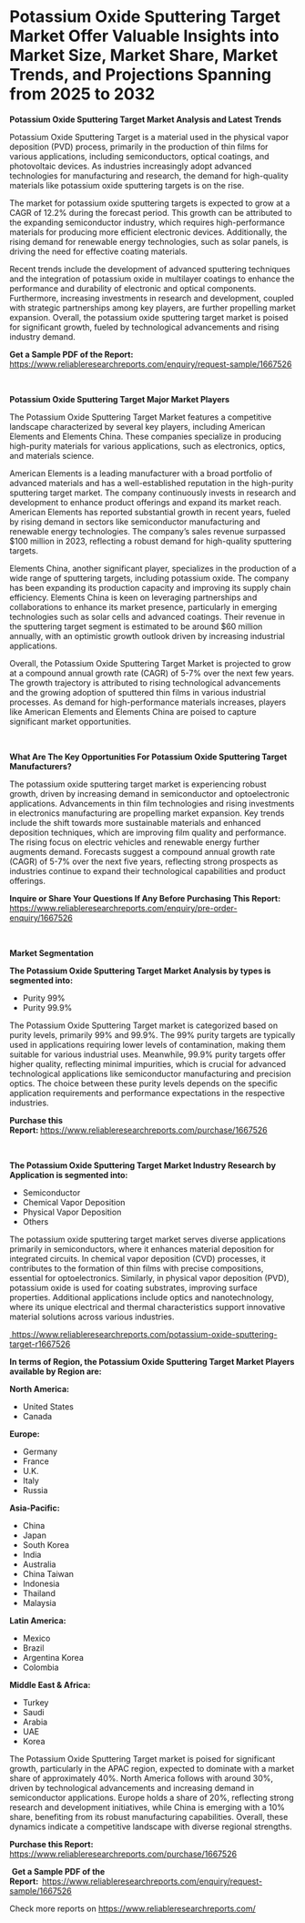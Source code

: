 <p><h1>Potassium Oxide Sputtering Target Market Offer Valuable Insights into Market Size, Market Share, Market Trends, and Projections Spanning from 2025 to 2032</h1></p><p><strong>Potassium Oxide Sputtering Target Market Analysis and Latest Trends</strong></p>
<p><p>Potassium Oxide Sputtering Target is a material used in the physical vapor deposition (PVD) process, primarily in the production of thin films for various applications, including semiconductors, optical coatings, and photovoltaic devices. As industries increasingly adopt advanced technologies for manufacturing and research, the demand for high-quality materials like potassium oxide sputtering targets is on the rise.</p><p>The market for potassium oxide sputtering targets is expected to grow at a CAGR of 12.2% during the forecast period. This growth can be attributed to the expanding semiconductor industry, which requires high-performance materials for producing more efficient electronic devices. Additionally, the rising demand for renewable energy technologies, such as solar panels, is driving the need for effective coating materials.</p><p>Recent trends include the development of advanced sputtering techniques and the integration of potassium oxide in multilayer coatings to enhance the performance and durability of electronic and optical components. Furthermore, increasing investments in research and development, coupled with strategic partnerships among key players, are further propelling market expansion. Overall, the potassium oxide sputtering target market is poised for significant growth, fueled by technological advancements and rising industry demand.</p></p>
<p><strong>Get a Sample PDF of the Report:&nbsp;</strong> <a href="https://www.reliableresearchreports.com/enquiry/request-sample/1667526?utm_campaign=2395&utm_medium=2&utm_source=Github&utm_content=ia&utm_term=08032025&utm_id=potassium-oxide-sputtering-target">https://www.reliableresearchreports.com/enquiry/request-sample/1667526</a></p>
<p>&nbsp;</p>
<p><strong>Potassium Oxide Sputtering Target Major Market Players</strong></p>
<p><p>The Potassium Oxide Sputtering Target Market features a competitive landscape characterized by several key players, including American Elements and Elements China. These companies specialize in producing high-purity materials for various applications, such as electronics, optics, and materials science.</p><p>American Elements is a leading manufacturer with a broad portfolio of advanced materials and has a well-established reputation in the high-purity sputtering target market. The company continuously invests in research and development to enhance product offerings and expand its market reach. American Elements has reported substantial growth in recent years, fueled by rising demand in sectors like semiconductor manufacturing and renewable energy technologies. The company’s sales revenue surpassed $100 million in 2023, reflecting a robust demand for high-quality sputtering targets.</p><p>Elements China, another significant player, specializes in the production of a wide range of sputtering targets, including potassium oxide. The company has been expanding its production capacity and improving its supply chain efficiency. Elements China is keen on leveraging partnerships and collaborations to enhance its market presence, particularly in emerging technologies such as solar cells and advanced coatings. Their revenue in the sputtering target segment is estimated to be around $60 million annually, with an optimistic growth outlook driven by increasing industrial applications.</p><p>Overall, the Potassium Oxide Sputtering Target Market is projected to grow at a compound annual growth rate (CAGR) of 5-7% over the next few years. The growth trajectory is attributed to rising technological advancements and the growing adoption of sputtered thin films in various industrial processes. As demand for high-performance materials increases, players like American Elements and Elements China are poised to capture significant market opportunities.</p></p>
<p>&nbsp;</p>
<p><strong>What Are The Key Opportunities For Potassium Oxide Sputtering Target Manufacturers?</strong></p>
<p><p>The potassium oxide sputtering target market is experiencing robust growth, driven by increasing demand in semiconductor and optoelectronic applications. Advancements in thin film technologies and rising investments in electronics manufacturing are propelling market expansion. Key trends include the shift towards more sustainable materials and enhanced deposition techniques, which are improving film quality and performance. The rising focus on electric vehicles and renewable energy further augments demand. Forecasts suggest a compound annual growth rate (CAGR) of 5-7% over the next five years, reflecting strong prospects as industries continue to expand their technological capabilities and product offerings.</p></p>
<p><strong>Inquire or Share Your Questions If Any Before Purchasing This Report:</strong> <a href="https://www.reliableresearchreports.com/enquiry/pre-order-enquiry/1667526?utm_campaign=2395&utm_medium=2&utm_source=Github&utm_content=ia&utm_term=08032025&utm_id=potassium-oxide-sputtering-target">https://www.reliableresearchreports.com/enquiry/pre-order-enquiry/1667526</a></p>
<p>&nbsp;</p>
<p><strong>Market Segmentation</strong></p>
<p><strong>The Potassium Oxide Sputtering Target Market Analysis by types is segmented into:</strong></p>
<p><ul><li>Purity 99%</li><li>Purity 99.9%</li></ul></p>
<p><p>The Potassium Oxide Sputtering Target market is categorized based on purity levels, primarily 99% and 99.9%. The 99% purity targets are typically used in applications requiring lower levels of contamination, making them suitable for various industrial uses. Meanwhile, 99.9% purity targets offer higher quality, reflecting minimal impurities, which is crucial for advanced technological applications like semiconductor manufacturing and precision optics. The choice between these purity levels depends on the specific application requirements and performance expectations in the respective industries.</p></p>
<p><strong>Purchase this Report:&nbsp;</strong><a href="https://www.reliableresearchreports.com/purchase/1667526?utm_campaign=2395&utm_medium=2&utm_source=Github&utm_content=ia&utm_term=08032025&utm_id=potassium-oxide-sputtering-target">https://www.reliableresearchreports.com/purchase/1667526</a></p>
<p>&nbsp;</p>
<p><strong>The Potassium Oxide Sputtering Target Market Industry Research by Application is segmented into:</strong></p>
<p><ul><li>Semiconductor</li><li>Chemical Vapor Deposition</li><li>Physical Vapor Deposition</li><li>Others</li></ul></p>
<p><p>The potassium oxide sputtering target market serves diverse applications primarily in semiconductors, where it enhances material deposition for integrated circuits. In chemical vapor deposition (CVD) processes, it contributes to the formation of thin films with precise compositions, essential for optoelectronics. Similarly, in physical vapor deposition (PVD), potassium oxide is used for coating substrates, improving surface properties. Additional applications include optics and nanotechnology, where its unique electrical and thermal characteristics support innovative material solutions across various industries.</p></p>
<p><a href="https://www.reliableresearchreports.com/potassium-oxide-sputtering-target-r1667526?utm_campaign=2395&utm_medium=2&utm_source=Github&utm_content=ia&utm_term=08032025&utm_id=potassium-oxide-sputtering-target">&nbsp;https://www.reliableresearchreports.com/potassium-oxide-sputtering-target-r1667526</a></p>
<p><strong>In terms of Region, the Potassium Oxide Sputtering Target Market Players available by Region are:</strong></p>
<p>
    <p> <strong> North America: </strong>
        <ul>
            <li>United States</li>
            <li>Canada</li>
        </ul>
        </p> 
    <p> <strong> Europe: </strong>
        <ul>
            <li>Germany</li>
            <li>France</li>
            <li>U.K.</li>
            <li>Italy</li>
            <li>Russia</li>
        </ul>
        </p> 
    <p> <strong> Asia-Pacific: </strong>
        <ul>
            <li>China</li>
            <li>Japan</li>
            <li>South Korea</li>
            <li>India</li>
            <li>Australia</li>
            <li>China Taiwan</li>
            <li>Indonesia</li>
            <li>Thailand</li>
            <li>Malaysia</li>
        </ul>
        </p> 
    <p> <strong> Latin America: </strong>
        <ul>
            <li>Mexico</li>
            <li>Brazil</li>
            <li>Argentina Korea</li>
            <li>Colombia</li>
        </ul>
        </p> 
    <p> <strong> Middle East & Africa: </strong>
        <ul>
            <li>Turkey</li>
            <li>Saudi</li>
            <li>Arabia</li>
            <li>UAE</li>
            <li>Korea</li>
        </ul>
    </p>
    </p>
<p><p>The Potassium Oxide Sputtering Target market is poised for significant growth, particularly in the APAC region, expected to dominate with a market share of approximately 40%. North America follows with around 30%, driven by technological advancements and increasing demand in semiconductor applications. Europe holds a share of 20%, reflecting strong research and development initiatives, while China is emerging with a 10% share, benefiting from its robust manufacturing capabilities. Overall, these dynamics indicate a competitive landscape with diverse regional strengths.</p></p>
<p><strong>Purchase this Report: </strong><a href="https://www.reliableresearchreports.com/purchase/1667526?utm_campaign=2395&utm_medium=2&utm_source=Github&utm_content=ia&utm_term=08032025&utm_id=potassium-oxide-sputtering-target">https://www.reliableresearchreports.com/purchase/1667526</a></p>
<p>&nbsp;<strong>Get a Sample PDF of the Report:&nbsp;&nbsp;</strong><a href="https://www.reliableresearchreports.com/enquiry/request-sample/1667526?utm_campaign=2395&utm_medium=2&utm_source=Github&utm_content=ia&utm_term=08032025&utm_id=potassium-oxide-sputtering-target">https://www.reliableresearchreports.com/enquiry/request-sample/1667526</a></p>
<p><strong></strong></p>
<p>Check more reports on <a href="https://www.reliableresearchreports.com/?utm_campaign=2395&utm_medium=2&utm_source=Github&utm_content=ia&utm_term=08032025&utm_id=potassium-oxide-sputtering-target">https://www.reliableresearchreports.com/</a></p>